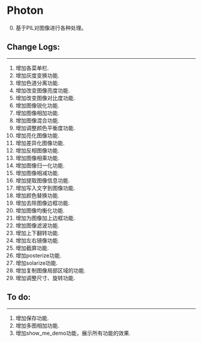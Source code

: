 # **Photon**

0. 基于PIL对图像进行各种处理。

## Change Logs:
-----------
1. 增加各菜单栏.
2. 增加灰度变换功能.
3. 增加色道分离功能.
4. 增加改变图像亮度功能.
5. 增加改变图像对比度功能.
6. 增加图像锐化功能.
7. 增加图像相加功能.
8. 增加图像混合功能.
9. 增加调整颜色平衡度功能.
10. 增加亮化图像功能.
11. 增加差异化图像功能.
12. 增加反相图像功能.
13. 增加图像相乘功能.
14. 增加图像归一化功能.
15. 增加图像相减功能.
16. 增加提取图像信息功能.
17. 增加写入文字到图像功能.
18. 增加颜色替换功能.
19. 增加去除图像边框功能.
20. 增加图像均衡化功能.
21. 增加为图像加上边框功能.
22. 增加图像滤波功能.
23. 增加上下翻转功能.
24. 增加左右镜像功能.
25. 增加截屏功能.
26. 增加posterize功能.
27. 增加solarize功能.
28. 增加复制图像局部区域的功能.
29. 增加调整尺寸、旋转功能.


## To do:
-----------
1. 增加保存功能.
2. 增加多图相加功能.
3. 增加show_me_demo功能，展示所有功能的效果.



